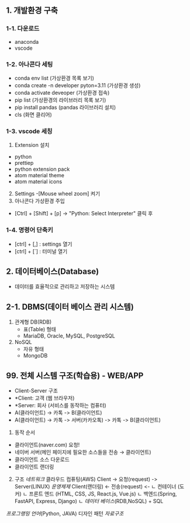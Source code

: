 ## 1. 개발환경 구축
### 1-1. 다운로드
- anaconda
- vscode

### 1-2. 아나콘다 세팅
- conda env list                        (가상환경 목록 보기)
- conda create -n developer pyton=3.11  (가상환경 생성)
- conda activate deveoper               (가상환경 접속)
- pip list                              (가상환경의 라이브러리 목록 보기)
- pip install pandas                    (pandas 라이브러리 설치)
- cls                                   (화면 클리어)
### 1-3. vscode 세칭
1. Extension 설치
 - python 
 - prettiep
 - python extension pack
 - atom material theme
 - atom material icons
2. Settings
 -[Mouse wheel zoom] 켜기
4. 아나콘다 가상환경 주입
 - [Ctrl] + [Shift] + [p] -> "Python: Select Interpreter" 클릭 후
 ### 1-4. 명령어 단축키
 - [ctrl] + [,] : settings 열기
 - [ctrl] + [`] : 터미널 열기

## 2. 데이터베이스(Database)
-   데이터를 효율적으로 관리하고 저장하는 시스템

## 2-1. DBMS(데이터 베이스 관리 시스템)
1. 관계형 DB(RDB)
    - 표(Table) 형태
    - MariaDB, Oracle, MySQL, PostgreSQL 
2. NoSQL
    - 자유 형태
    - MongoDB


## 99.  전체 시스템 구조(학습용) - WEB/APP 
- Client-Server 구조
- *Client: 고객 (웹 브라우저)
- *Server: 회사 (서비스를 동작하는 컴퓨터)
- A(클라이언트) -> 카톡 -> B(클라이언트)
- A(클라이언트) -> 카톡 -> 서버(카카오톡) -> 카톡 -> B(클라이언트)

1. 동작 순서
 + 클라이언트(naver.com) 요청!
 + 네이버 서버(메인 페이지에 필요한 소스들을 전송 → 클라이언트)
 + 클라이언트 소스 다운로드
 + 클라이언트 랜더링

2. 구조
                        *네트워크*         클라우드 컴퓨팅(AWS)
 Client              -> 요청(request)  ->  Server(LINUX) *운영체제*
 Client(랜더링)      <- 전송(request)   <-  ㄴ 컨테이너 (도커) 
                                                ㄴ 프론트 엔드 (HTML, CSS, JS, React.js, Vue.js)
                                                ㄴ 백엔드(Spring, FastAPI, Express, Django)
                                                ㄴ *데이터 베이스*(RDB,NoSQL) + SQL

*프로그랭밍 언어*(Python, JAVA)
디자인 패턴
*자료구조*    

